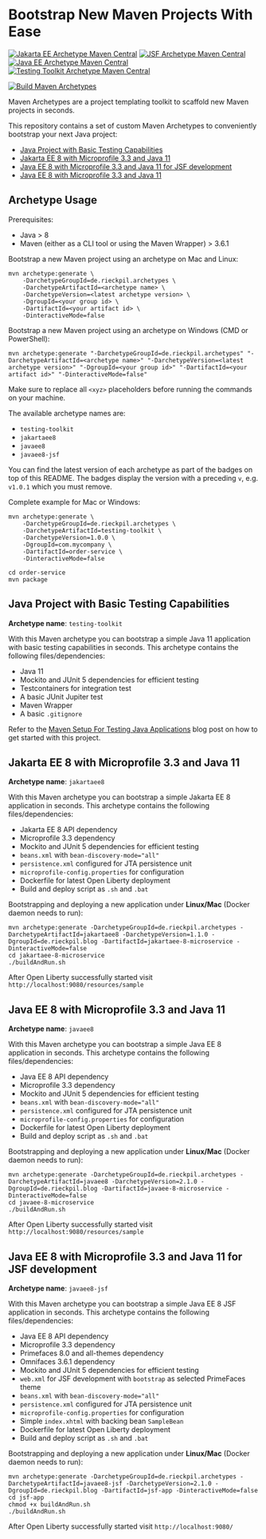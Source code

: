 # Bootstrap New Maven Projects With Ease

[![Jakarta EE Archetype Maven Central](https://img.shields.io/maven-central/v/de.rieckpil.archetypes/jakartaee8.svg?label=Jakarta%20EE%20Archetype%20Maven%20Central)](https://search.maven.org/search?q=g:%22de.rieckpil.archetypes%22%20AND%20a:%22jakartaee8%22)
[![JSF Archetype Maven Central](https://img.shields.io/maven-central/v/de.rieckpil.archetypes/javaee8-jsf.svg?label=JSF%20Archetype%20Maven%20Central)](https://search.maven.org/search?q=g:%22de.rieckpil.archetypes%22%20AND%20a:%22javaee8-jsf%22)
[![Java EE Archetype Maven Central](https://img.shields.io/maven-central/v/de.rieckpil.archetypes/javaee8.svg?label=Java%20EE%20Archetype%20Maven%20Central)](https://search.maven.org/search?q=g:%22de.rieckpil.archetypes%22%20AND%20a:%22javaee8%22)
[![Testing Toolkit Archetype Maven Central](https://img.shields.io/maven-central/v/de.rieckpil.archetypes/testing-toolkit.svg?label=Testing%20Toolkit%20Archetype%20Maven%20Central)](https://search.maven.org/search?q=g:%22de.rieckpil.archetypes%22%20AND%20a:%22testing-toolkit%22)

[![Build Maven Archetypes](https://github.com/rieckpil/custom-maven-archetypes/workflows/Build%20Maven%20Archetypes/badge.svg)](https://github.com/rieckpil/custom-maven-archetypes/actions)

Maven Archetypes are a project templating toolkit to scaffold new Maven projects in seconds.

This repository contains a set of custom Maven Archetypes to conveniently bootstrap your next Java project:

* [Java Project with Basic Testing Capabilities](#basic-java-project-with-basic-testing-capabilities)
* [Jakarta EE 8 with Microprofile 3.3 and Java 11](#jakarta-ee-8-with-microprofile-33-and-java-11)
* [Java EE 8 with Microprofile 3.3 and Java 11 for JSF development](#java-ee-8-with-microprofile-33-and-java-11-for-jsf-development)
* [Java EE 8 with Microprofile 3.3 and Java 11](#java-ee-8-with-microprofile-33-and-java-11)

## Archetype Usage

Prerequisites:

* Java > 8
* Maven (either as a CLI tool or using the Maven Wrapper) > 3.6.1

Bootstrap a new Maven project using an archetype on Mac and Linux:

```shell
mvn archetype:generate \
    -DarchetypeGroupId=de.rieckpil.archetypes \
    -DarchetypeArtifactId=<archetype name> \
    -DarchetypeVersion=<latest archetype version> \
    -DgroupId=<your group id> \
    -DartifactId=<your artifact id> \
    -DinteractiveMode=false
```

Bootstrap a new Maven project using an archetype on Windows (CMD or PowerShell):

```shell
mvn archetype:generate "-DarchetypeGroupId=de.rieckpil.archetypes" "-DarchetypeArtifactId=<archetype name>" "-DarchetypeVersion=<latest archetype version>" "-DgroupId=<your group id>" "-DartifactId=<your artifact id>" "-DinteractiveMode=false"
```

Make sure to replace all `<xyz>` placeholders before running the commands on your machine.

The available archetype names are:

- `testing-toolkit`
- `jakartaee8`
- `javaee8`
- `javaee8-jsf`

You can find the latest version of each archetype as part of the badges on top of this README. The badges display the version with a preceding `v`, e.g. `v1.0.1` which you must remove.

Complete example for Mac or Windows:

```shell
mvn archetype:generate \
    -DarchetypeGroupId=de.rieckpil.archetypes \
    -DarchetypeArtifactId=testing-toolkit \
    -DarchetypeVersion=1.0.0 \
    -DgroupId=com.mycompany \
    -DartifactId=order-service \
    -DinteractiveMode=false

cd order-service
mvn package
```

## Java Project with Basic Testing Capabilities

**Archetype name**: `testing-toolkit`

With this Maven archetype you can bootstrap a simple Java 11 application with basic testing capabilities in seconds. This archetype contains the following files/dependencies:

* Java 11
* Mockito and JUnit 5 dependencies for efficient testing
* Testcontainers for integration test
* A basic JUnit Jupiter test
* Maven Wrapper
* A basic `.gitignore`

Refer to the [Maven Setup For Testing Java Applications](https://rieckpil.de/maven-setup-for-testing-java-applications/) blog post on how to get started with this project.

## Jakarta EE 8 with Microprofile 3.3 and Java 11

**Archetype name**: `jakartaee8`

With this Maven archetype you can bootstrap a simple Jakarta EE 8 application in seconds. This archetype contains the following files/dependencies:

* Jakarta EE 8 API dependency
* Microprofile 3.3 dependency
* Mockito and JUnit 5 dependencies for efficient testing
* `beans.xml` with `bean-discovery-mode="all"`
* `persistence.xml` configured for JTA persistence unit
* `microprofile-config.properties` for configuration
* Dockerfile for latest Open Liberty deployment
* Build and deploy script as `.sh` and `.bat`

Bootstrapping and deploying a new application under **Linux/Mac** (Docker daemon needs to run):

```
mvn archetype:generate -DarchetypeGroupId=de.rieckpil.archetypes -DarchetypeArtifactId=jakartaee8 -DarchetypeVersion=1.1.0 -DgroupId=de.rieckpil.blog -DartifactId=jakartaee-8-microservice -DinteractiveMode=false
cd jakartaee-8-microservice
./buildAndRun.sh
```

After Open Liberty successfully started visit `http://localhost:9080/resources/sample`

## Java EE 8 with Microprofile 3.3 and Java 11

**Archetype name**: `javaee8`

With this Maven archetype you can bootstrap a simple Java EE 8 application in seconds. This archetype contains the following files/dependencies:

* Java EE 8 API dependency
* Microprofile 3.3 dependency
* Mockito and JUnit 5 dependencies for efficient testing
* `beans.xml` with `bean-discovery-mode="all"`
* `persistence.xml` configured for JTA persistence unit
* `microprofile-config.properties` for configuration
* Dockerfile for latest Open Liberty deployment
* Build and deploy script as `.sh` and `.bat`

Bootstrapping and deploying a new application under **Linux/Mac** (Docker daemon needs to run):

```
mvn archetype:generate -DarchetypeGroupId=de.rieckpil.archetypes -DarchetypeArtifactId=javaee8 -DarchetypeVersion=2.1.0 -DgroupId=de.rieckpil.blog -DartifactId=javaee-8-microservice -DinteractiveMode=false
cd javaee-8-microservice
./buildAndRun.sh
```

After Open Liberty successfully started visit `http://localhost:9080/resources/sample`

## Java EE 8 with Microprofile 3.3 and Java 11 for JSF development

**Archetype name**: `javaee8-jsf`

With this Maven archetype you can bootstrap a simple Java EE 8 JSF application in seconds. This archetype contains the following files/dependencies:

* Java EE 8 API dependency
* Microprofile 3.3 dependency
* Primefaces 8.0 and all-themes dependency
* Omnifaces 3.6.1 dependency
* Mockito and JUnit 5 dependencies for efficient testing
* `web.xml` for JSF development with `bootstrap` as selected PrimeFaces theme
* `beans.xml` with `bean-discovery-mode="all"`
* `persistence.xml` configured for JTA persistence unit
* `microprofile-config.properties` for configuration
* Simple `index.xhtml` with backing bean `SampleBean`
* Dockerfile for latest Open Liberty deployment
* Build and deploy script as `.sh` and `.bat`

Bootstrapping and deploying a new application under **Linux/Mac** (Docker daemon needs to run):

```
mvn archetype:generate -DarchetypeGroupId=de.rieckpil.archetypes -DarchetypeArtifactId=javaee8-jsf -DarchetypeVersion=2.1.0 -DgroupId=de.rieckpil.blog -DartifactId=jsf-app -DinteractiveMode=false
cd jsf-app
chmod +x buildAndRun.sh
./buildAndRun.sh
```

After Open Liberty successfully started visit `http://localhost:9080/`
